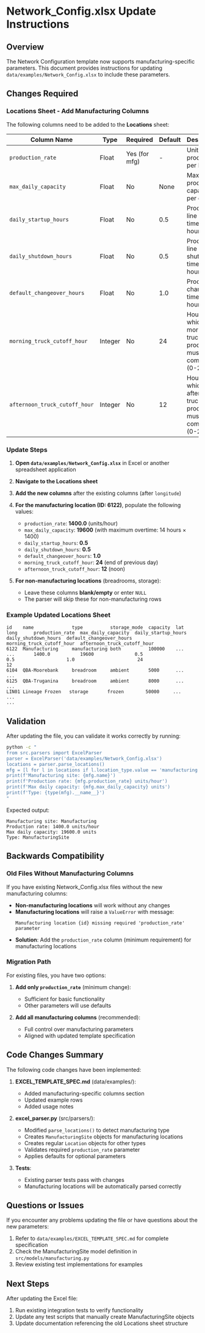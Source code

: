 # Network_Config.xlsx Update Instructions

## Overview

The Network Configuration template now supports manufacturing-specific parameters. This document provides instructions for updating `data/examples/Network_Config.xlsx` to include these parameters.

## Changes Required

### Locations Sheet - Add Manufacturing Columns

The following columns need to be added to the **Locations** sheet:

| Column Name | Type | Required | Default | Description |
|------------|------|----------|---------|-------------|
| `production_rate` | Float | Yes (for mfg) | - | Units produced per hour |
| `max_daily_capacity` | Float | No | None | Maximum production capacity per day |
| `daily_startup_hours` | Float | No | 0.5 | Production line startup time in hours |
| `daily_shutdown_hours` | Float | No | 0.5 | Production line shutdown time in hours |
| `default_changeover_hours` | Float | No | 1.0 | Product changeover time in hours |
| `morning_truck_cutoff_hour` | Integer | No | 24 | Hour by which morning truck production must complete (0-24) |
| `afternoon_truck_cutoff_hour` | Integer | No | 12 | Hour by which afternoon truck production must complete (0-24) |

### Update Steps

1. **Open `data/examples/Network_Config.xlsx`** in Excel or another spreadsheet application

2. **Navigate to the Locations sheet**

3. **Add the new columns** after the existing columns (after `longitude`)

4. **For the manufacturing location (ID: 6122)**, populate the following values:
   - `production_rate`: **1400.0** (units/hour)
   - `max_daily_capacity`: **19600** (with maximum overtime: 14 hours × 1400)
   - `daily_startup_hours`: **0.5**
   - `daily_shutdown_hours`: **0.5**
   - `default_changeover_hours`: **1.0**
   - `morning_truck_cutoff_hour`: **24** (end of previous day)
   - `afternoon_truck_cutoff_hour`: **12** (noon)

5. **For non-manufacturing locations** (breadrooms, storage):
   - Leave these columns **blank/empty** or enter `NULL`
   - The parser will skip these for non-manufacturing rows

### Example Updated Locations Sheet

```
id    name              type          storage_mode  capacity  lat      long      production_rate  max_daily_capacity  daily_startup_hours  daily_shutdown_hours  default_changeover_hours  morning_truck_cutoff_hour  afternoon_truck_cutoff_hour
6122  Manufacturing     manufacturing both          100000    ...      ...       1400.0           19600               0.5                  0.5                   1.0                       24                         12
6104  QBA-Moorebank     breadroom     ambient       5000      ...      ...
6125  QBA-Truganina     breadroom     ambient       8000      ...      ...
LIN01 Lineage Frozen   storage       frozen        50000     ...      ...
...
```

## Validation

After updating the file, you can validate it works correctly by running:

```bash
python -c "
from src.parsers import ExcelParser
parser = ExcelParser('data/examples/Network_Config.xlsx')
locations = parser.parse_locations()
mfg = [l for l in locations if l.location_type.value == 'manufacturing'][0]
print(f'Manufacturing site: {mfg.name}')
print(f'Production rate: {mfg.production_rate} units/hour')
print(f'Max daily capacity: {mfg.max_daily_capacity} units')
print(f'Type: {type(mfg).__name__}')
"
```

Expected output:
```
Manufacturing site: Manufacturing
Production rate: 1400.0 units/hour
Max daily capacity: 19600.0 units
Type: ManufacturingSite
```

## Backwards Compatibility

### Old Files Without Manufacturing Columns

If you have existing Network_Config.xlsx files without the new manufacturing columns:

- **Non-manufacturing locations** will work without any changes
- **Manufacturing locations** will raise a `ValueError` with message:
  ```
  Manufacturing location {id} missing required 'production_rate' parameter
  ```
- **Solution**: Add the `production_rate` column (minimum requirement) for manufacturing locations

### Migration Path

For existing files, you have two options:

1. **Add only `production_rate`** (minimum change):
   - Sufficient for basic functionality
   - Other parameters will use defaults

2. **Add all manufacturing columns** (recommended):
   - Full control over manufacturing parameters
   - Aligned with updated template specification

## Code Changes Summary

The following code changes have been implemented:

1. **EXCEL_TEMPLATE_SPEC.md** (data/examples/):
   - Added manufacturing-specific columns section
   - Updated example rows
   - Added usage notes

2. **excel_parser.py** (src/parsers/):
   - Modified `parse_locations()` to detect manufacturing type
   - Creates `ManufacturingSite` objects for manufacturing locations
   - Creates regular `Location` objects for other types
   - Validates required `production_rate` parameter
   - Applies defaults for optional parameters

3. **Tests**:
   - Existing parser tests pass with changes
   - Manufacturing locations will be automatically parsed correctly

## Questions or Issues

If you encounter any problems updating the file or have questions about the new parameters:

1. Refer to `data/examples/EXCEL_TEMPLATE_SPEC.md` for complete specification
2. Check the ManufacturingSite model definition in `src/models/manufacturing.py`
3. Review existing test implementations for examples

## Next Steps

After updating the Excel file:

1. Run existing integration tests to verify functionality
2. Update any test scripts that manually create ManufacturingSite objects
3. Update documentation referencing the old Locations sheet structure
